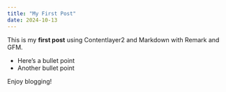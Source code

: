```yaml
---
title: "My First Post"
date: 2024-10-13
---
```


This is my **first post** using Contentlayer2 and Markdown with Remark and GFM.

-   Here’s a bullet point
-   Another bullet point

Enjoy blogging!
